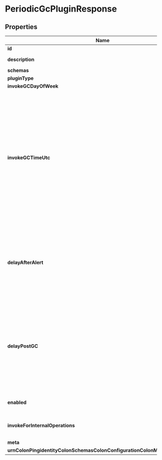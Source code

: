 

# PeriodicGcPluginResponse


## Properties

| Name | Type | Description | Notes |
|------------ | ------------- | ------------- | -------------|
|**id** | **String** | Name of the Plugin |  |
|**description** | **String** | A description for this Plugin |  [optional] |
|**schemas** | **List&lt;EnumperiodicGcPluginSchemaUrn&gt;** |  |  |
|**pluginType** | **List&lt;EnumpluginPluginTypeProp&gt;** |  |  |
|**invokeGCDayOfWeek** | **List&lt;EnumpluginInvokeGCDayOfWeekProp&gt;** |  |  [optional] |
|**invokeGCTimeUtc** | **List&lt;String&gt;** | Specifies the times of the day at which garbage collection may be explicitly invoked. The times should be specified in \&quot;HH:MM\&quot; format, with \&quot;HH\&quot; as a two-digit numeric value between 00 and 23 representing the hour of the day, and MM as a two-digit numeric value between 00 and 59 representing the minute of the hour. All times will be interpreted in the UTC time zone. |  |
|**delayAfterAlert** | **String** | Specifies the length of time that the Directory Server should wait after sending the \&quot;force-gc-starting\&quot; administrative alert before actually invoking the garbage collection processing. |  [optional] |
|**delayPostGC** | **String** | Specifies the length of time that the Directory Server should wait after successfully completing the garbage collection processing, before removing the \&quot;force-gc-starting\&quot; administrative alert, which marks the server as unavailable. |  [optional] |
|**enabled** | **Boolean** | Indicates whether the plug-in is enabled for use. |  |
|**invokeForInternalOperations** | **Boolean** | Indicates whether the plug-in should be invoked for internal operations. |  [optional] |
|**meta** | [**MetaMeta**](MetaMeta.md) |  |  [optional] |
|**urnColonPingidentityColonSchemasColonConfigurationColonMessagesColon20** | [**MetaUrnPingidentitySchemasConfigurationMessages20**](MetaUrnPingidentitySchemasConfigurationMessages20.md) |  |  [optional] |



